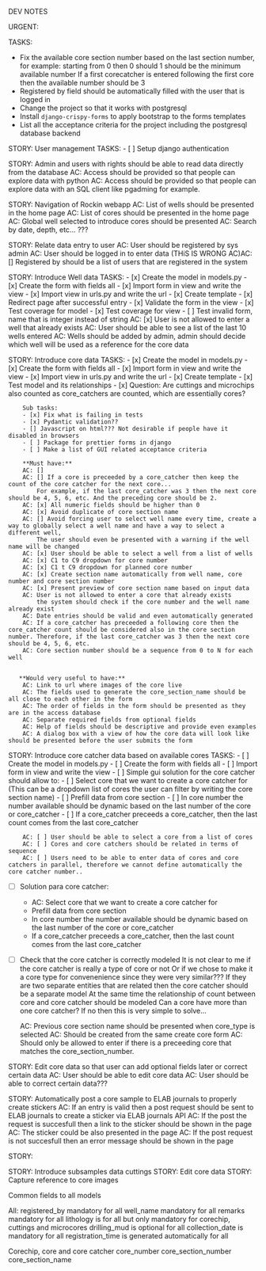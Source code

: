 DEV NOTES

URGENT:



TASKS:
- Fix the available core section number based on the last section number, for example:
    starting from 0 then 0 should 1 should be the minimum available number
    If a first corecatcher is entered following the first core then the available number should be 3
- Registered by field should be automatically filled with the user that is logged in
- Change the project so that it works with postgresql
- Install `django-crispy-forms` to apply bootstrap to the forms templates
- List all the acceptance criteria for the project including the postgresql database backend

STORY: User management
    TASKS:
        - [ ] Setup django authentication


STORY: Admin and users with rights should be able to read data directly from the database
    AC: Access should be provided so that people can explore data with python
    AC: Access should be provided so that people can explore data with an SQL client like pgadming for example.

STORY: Navigation of Rockin webapp
    AC: List of wells should be presented in the home page
    AC: List of cores should be presented in the home page
    AC: Global well selected to introduce cores should be presented
    AC: Search by date, depth, etc... ???

STORY: Relate data entry to user
    AC: User should be registered by sys admin
    AC: User should be logged in to enter data
        (THiS IS WRONG AC)AC: [] Registered by should be a list of users that are registered in the system


STORY: Introduce Well data
    TASKS:
        - [x] Create the model in models.py
        - [x] Create the form with fields all
        - [x] Import form in view and write the view
        - [x] Import view in urls.py and write the url
        - [x] Create template
        - [x] Redirect page after successful entry
        - [x] Validate the form in the view
        - [x] Test coverage for model
        - [x] Test coverage for view
            - [ ] Test invalid form, name that is integer instead of string
        AC: [x] User is not allowed to enter a well that already exists
        AC: User should be able to see a list of the last 10 wells entered
        AC: Wells should be added by admin, admin should decide which well will be used as a reference for the core data

STORY: Introduce core data
    TASKS:
        - [x] Create the model in models.py
        - [x] Create the form with fields all
        - [x] Import form in view and write the view
        - [x] Import view in urls.py and write the url
        - [x] Create template
        - [x] Test model and its relationships
        - [x] Question: Are cuttings and microchips also counted as core_catchers are counted, which are essentially cores?

        Sub tasks:
        - [x] Fix what is failing in tests
        - [x] Pydantic validation??
        - [] Javascript on html??? Not desirable if people have it disabled in browsers
        - [ ] Package for prettier forms in django
        - [ ] Make a list of GUI related acceptance criteria

        **Must have:**
        AC: [] 
        AC: [] If a core is preceeded by a core_catcher then keep the count of the core catcher for the next core... 
            For example, if the last core_catcher was 3 then the next core should be 4, 5, 6, etc. And the preceding core should be 2.
        AC: [x] All numeric fields should be higher than 0
        AC: [x] Avoid duplicate of core section name
        AC: [] Avoid forcing user to select well name every time, create a way to globally select a well name and have a way to select a different well,
            The user should even be presented with a warning if the well name will be changed
        AC: [x] User should be able to select a well from a list of wells
        AC: [x] C1 to C9 dropdown for core number
        AC: [x] C1 t C9 dropdown for planned core number
        AC: [x] Create section name automatically from well name, core number and core section number
        AC: [x] Present preview of core section name based on input data
        AC: User is not allowed to enter a core that already exists
            the system should check if the core number and the well name already exist
        AC: Date entries should be valid and even automatically generated
        AC: If a core_catcher has preceeded a following core then the core_catcher count should be considered also in the core section number. Therefore, if the last core_catcher was 3 then the next core should be 4, 5, 6, etc.
        AC: Core section number should be a sequence from 0 to N for each well


       **Would very useful to have:**
        AC: Link to url where images of the core live
        AC: The fields used to generate the core_section_name should be all close to each other in the form
        AC: The order of fields in the form should be presented as they are in the access database
        AC: Separate required fields from optional fields
        AC: Help of fields should be descriptive and provide even examples
        AC: A dialog box with a view of how the core data will look like should be presented before the user submits the form

STORY: Introduce core catcher data based on available cores
    TASKS:
        - [ ] Create the model in models.py
        - [ ] Create the form with fields all
        - [ ] Import form in view and write the view
        - [ ] Simple gui solution for the core catcher should allow to:
            - [ ] Select core that we want to create a core catcher for (This can be a dropdown list of cores the user can filter by writing the core section name)
            - [ ] Prefill data from core section
            - [ ] In core number the number available should be dynamic based on the last number of the core or core_catcher
            - [ ] If a core_catcher preceeds a core_catcher, then the last count comes from the last core_catcher

        AC: [ ] User should be able to select a core from a list of cores
        AC: [ ] Cores and core catchers should be related in terms of sequence
        AC: [ ] Users need to be able to enter data of cores and core catchers in parallel, therefore we cannot define automatically the core catcher number..

- [ ] Solution para core catcher:
    - AC: Select core that we want to create a core catcher for
    - Prefill data from core section
    - In core number the number available should be dynamic based on the last number of the core or core_catcher
    - If a core_catcher preceeds a core_catcher, then the last count comes from the last core_catcher


- [ ] Check that the core catcher is correctly modeled
    It is not clear to me if the core catcher is really a type of core or not
    Or if we chose to make it a core type for convenenience since they were very similar???
    If they are two separate entities that are related then the core catcher should be a separate model
    At the same time the relationship of count between core and core catcher should be modeled
    Can a core have more than one core catcher? If no then this is very simple to solve...


    AC: Previous core section name should be presented when core_type is selected
    AC: Should be created from the same create core form
    AC: Should only be allowed to enter if there is a preceeding core that matches the core_section_number. 

STORY: Edit core data so that user can add optional fields later or correct certain data
    AC: User should be able to edit core data
    AC: User should be able to correct certain data???


STORY: Automatically post a core sample to ELAB journals to properly create stickers
    AC: If an entry is valid then a post request should be sent to ELAB journals to create a sticker via ELAB journals API
    AC: If the post the request is succesfull then a link to the sticker should be shown in the page
    AC: The sticker could be also presented in the page
    AC: If the post request is not succesfull then an error message should be shown in the page

STORY: 

STORY: Introduce subsamples data
    cuttings
STORY: Edit core data
STORY: Capture reference to core images


Common fields to all models

All:
registered_by mandatory for all
well_name mandatory for all
remarks mandatory for all
lithology is for all but only mandatory for corechip, cuttings and microcores
drilling_mud is optional for all
collection_date is mandatory for all
registration_time is generated automatically for all


Corechip, core and core catcher
core_number
core_section_number
core_section_name